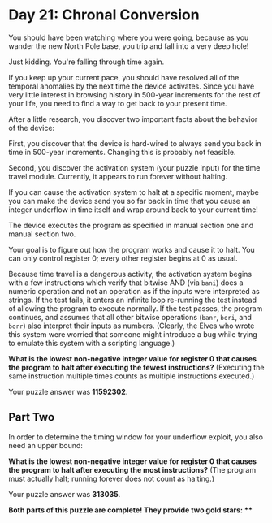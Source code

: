 Day 21: Chronal Conversion
==========================

You should have been watching where you were going, because as you wander the new North Pole base, you trip and fall into a very deep hole!

Just kidding. You're falling through time again.

If you keep up your current pace, you should have resolved all of the temporal anomalies by the next time the device activates. Since you have very little interest in browsing history in 500-year increments for the rest of your life, you need to find a way to get back to your present time.

After a little research, you discover two important facts about the behavior of the device:

First, you discover that the device is hard-wired to always send you back in time in 500-year increments. Changing this is probably not feasible.

Second, you discover the activation system (your puzzle input) for the time travel module. Currently, it appears to run forever without halting.

If you can cause the activation system to halt at a specific moment, maybe you can make the device send you so far back in time that you cause an integer underflow in time itself and wrap around back to your current time!

The device executes the program as specified in manual section one and manual section two.

Your goal is to figure out how the program works and cause it to halt. You can only control register 0; every other register begins at 0 as usual.

Because time travel is a dangerous activity, the activation system begins with a few instructions which verify that bitwise AND (via `bani`) does a numeric operation and not an operation as if the inputs were interpreted as strings. If the test fails, it enters an infinite loop re-running the test instead of allowing the program to execute normally. If the test passes, the program continues, and assumes that all other bitwise operations (`banr`, `bori`, and `borr`) also interpret their inputs as numbers. (Clearly, the Elves who wrote this system were worried that someone might introduce a bug while trying to emulate this system with a scripting language.)

__What is the lowest non-negative integer value for register 0 that causes the program to halt after executing the fewest instructions?__ (Executing the same instruction multiple times counts as multiple instructions executed.)

Your puzzle answer was __11592302__.

Part Two
--------

In order to determine the timing window for your underflow exploit, you also need an upper bound:

__What is the lowest non-negative integer value for register 0 that causes the program to halt after executing the most instructions?__ (The program must actually halt; running forever does not count as halting.)

Your puzzle answer was __313035__.

__Both parts of this puzzle are complete! They provide two gold stars: **__
